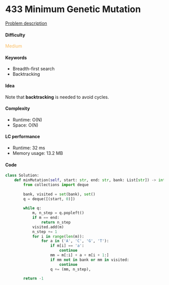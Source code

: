 433 Minimum Genetic Mutation
=======================
[Problem description](https://leetcode.com/problems/minimum-genetic-mutation/)

#### Difficulty
<span style="color:#FABC60">Medium</span>

#### Keywords
- Breadth-first search
- Backtracking
  
#### Idea
Note that **backtracking** is needed to avoid cycles.

#### Complexity
- Runtime: O(N)
- Space: O(N)
  
#### LC performance
- Runtime: 32 ms
- Memory usage: 13.2 MB

#### Code
```python
class Solution:
    def minMutation(self, start: str, end: str, bank: List[str]) -> int:
        from collections import deque
        
        bank, visited = set(bank), set()
        q = deque([(start, 0)])
        
        while q:
            m, n_step = q.popleft()
            if m == end:
                return n_step
            visited.add(m)
            n_step += 1
            for i in range(len(m)):
                for a in ('A', 'C', 'G', 'T'):
                    if m[i] == 'a':
                        continue
                    mm = m[:i] + a + m[i + 1:]
                    if mm not in bank or mm in visited:
                        continue
                    q += (mm, n_step),
                    
        return -1
```